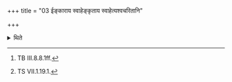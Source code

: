 +++
title = "03 ईङ्काराय स्वाहेङ्कृताय स्वाहेत्यश्वचरितानि"

+++

<details><summary>थिते</summary>

3. (Then he offers) the Aśvacarita-libations[^1] with iṅkārāya svāhā[^2].  

[^1]: TB III.8.8.1ff.  

[^2]: TS VII.1.19.1.  
</details>
